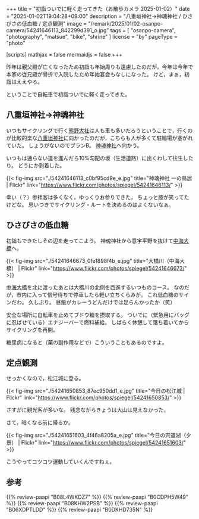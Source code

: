 +++
title = "初詣ついでに軽く走ってきた（お散歩カメラ 2025-01-02）"
date =  "2025-01-02T19:04:28+09:00"
description = "八重垣神社→神魂神社 / ひさびさの低血糖 / 定点観測"
image = "/remark/2025/01/02-osanpo-camera/54241646113_842299d391_o.jpg"
tags = [ "osanpo-camera", "photography", "matsue", "bike", "shrine" ]
license = "by"
pageType = "photo"

[scripts]
  mathjax = false
  mermaidjs = false
+++

昨年は親父殿が亡くなったため初詣も年始周りも遠慮したのだが，今年は今年で本家の従兄殿が骨折で入院したため年始宴会もなしになった。
けど，まぁ，初詣はええやろ。

ということで自転車で初詣ついでに軽く走ってきた。

## 八重垣神社→神魂神社

いつもサイクリングで行く[熊野大社]は人も車も多いだろうということで，行くのが比較的楽な[八重垣神社]に向かったのだが，こちらも人が多くて駐輪場が塞がれていた。
しょうがないのでプランB。
[神魂神社]へ向かう。

いつもは通らない道を進んだら10%勾配の坂（生活道路）に出くわして往生したり。
どうにか到着した。

{{< fig-img src="./54241646113_c0bf95cd9e_e.jpg" title="神魂神社 一の鳥居 | Flickr" link="https://www.flickr.com/photos/spiegel/54241646113/" >}}

幸い（？）参拝客は多くなく，ゆっくりお参りできた。
ちょっと膝が笑ってたけどな。
思いつきでサイクリング・ルートを決めるのはよくないなぁ。

## ひさびさの低血糖

初詣もできたしその辺を走ってこよう。
神魂神社から意宇平野を抜けて[中海大橋]へ。

{{< fig-img src="./54241646673_0fe1898f4b_e.jpg" title="大橋川（中海大橋） | Flickr" link="https://www.flickr.com/photos/spiegel/54241646673/" >}}

[中海大橋]を北に渡ったあとは大橋川の北側を西進するいつものコース。
なのだが，市内に入って信号待ちで停車したら軽い立ちくらみが。
これ低血糖のサインだわ。
久しぶり。
昼飯がカレーうどんだけでは足らんかったか（笑）

安全な場所に自転車を止めてブドウ糖を摂取する。
ついでに（緊急用にバッグに忍ばせている）エナジーバーで燃料補給。
しばらく休憩して落ち着いてからサイクリングを再開。

糖尿病になると（薬の副作用などで）こういうこともあるのですよ。

## 定点観測

せっかくなので，松江城に登る。

{{< fig-img src="./54241650853_87ec950dd1_e.jpg" title="今日の松江城 | Flickr" link="https://www.flickr.com/photos/spiegel/54241650853/" >}}

さすがに観光客が多いな。
残念ながらきょうは大山は見えなかった。

さて，暗くなる前に帰るか。

{{< fig-img src="./54241651603_4f46a8205a_e.jpg" title="今日の宍道湖（夕景） | Flickr" link="https://www.flickr.com/photos/spiegel/54241651603/" >}}

こうやってコツコツ運動していくんですねぇ。

[熊野大社]: http://www.kumanotaisha.or.jp/ "出雲國一之宮　熊野大社"
[神魂神社]: https://maps.app.goo.gl/UMk8yQA1YeokbuKN6
[神魂神社一の鳥居]: https://maps.app.goo.gl/vy6n7QSBQqdmVnca9
[八重垣神社]: https://maps.app.goo.gl/DKDKzdrnQF36FE4L7
[中海大橋]: https://maps.app.goo.gl/J4i7RkNSZQpUT5Sp9


## 参考

{{% review-paapi "B08L4WKDZ7" %}} <!-- PowerShot ZOOM -->
{{% review-paapi "B0CDPH5W49" %}} <!-- インナーグローブ おたふく手袋 Mサイズ -->
{{% review-paapi "B08KHW2PSB" %}} <!-- 冬用グローブ おたふく手袋 Lサイズ -->
{{% review-paapi "B06XDPTLDD" %}} <!-- ブドウ糖 -->
{{% review-paapi "B0DKHD735N" %}} <!-- POW BAR -->
